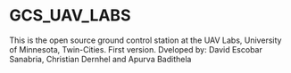 # GCS_UAV_LABS


This is the open source ground control station at the UAV Labs, University of Minnesota, Twin-Cities. First version. Dveloped by: David Escobar Sanabria, Christian Dernhel and Apurva Badithela

